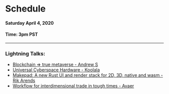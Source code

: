# Schedule

#### Saturday April 4, 2020
#### **Time:** 3pm PST

-------------------------------------------

### **Lightning Talks:**

- [Blockchain => true metaverse - Andrew S](https://www.youtube.com/watch?v=sy-RFKxL26I)
- [Universal Cyberspace Hardware - Koolala](https://www.youtube.com/watch?v=083RPIoDeLE)
- [Makepad: A new Rust UI and render stack for 2D, 3D, native and wasm - Rik Arends](https://www.youtube.com/watch?v=lt-cUxuINeA)
- [Workflow for interdimensional trade in tough times - Avaer](https://www.youtube.com/watch?v=sOVKGCXc84M)
